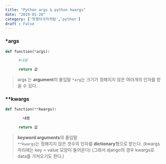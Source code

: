 ```yaml
---
title: "Python args & python kwargs"
date: "2019-01-28"
category: ['멋쟁이사자처럼','python']
draft : False
---
```



### *args
```python
def function(*args):

      #내용

      return 값 
```

>args 는 **argument**의 줄임말
`*arg`는 크기가 정해지지 않은 여러개의 인자를 받을 수 있다.


### **kwargs
```python
def function(**kwargs):

        내용

      return 값 
```

>**keyword arguments**의 줄임말   
`**kwargs`는  정해지지 않은 갯수의 인자를 **dictionary**형으로 받는다.
(kwargs 자리에는 key = value 모양이 들어온다)
(그래서 django의 경우 kwargs로 data를 가져오기도 한다.)